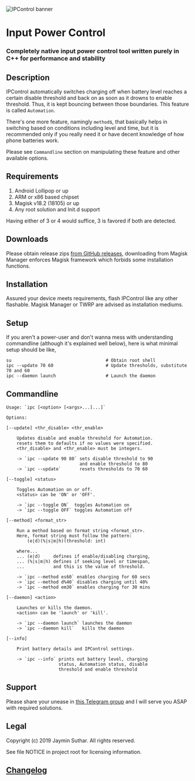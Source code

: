 ![IPControl banner](https://i.imgur.com/W8H76eo.png)

# Input Power Control

### Completely native input power control tool written purely in C++ for performance and stability

## Description

IPControl automatically switches charging off when battery level reaches a certain
disable threshold and back on as soon as it drowns to enable threshold. Thus, it
is kept bouncing between those boundaries. This feature is called `Automation`.

There's one more feature, namingly `method`s, that basically helps in switching
based on conditions including level and time, but it is recommended only if you
really need it or have decent knowledge of how phone batteries work.

Please see `Commandline` section on manipulating these feature and other available
options.

## Requirements

1. Android Lollipop or up
2. ARM or x86 based chipset
3. Magisk v18.2 (18105) or up
4. Any root solution and Init.d support

Having either of 3 or 4 would suffice, 3 is favored if both are detected.

## Downloads

Please obtain release zips [from GitHub releases](https://github.com/Magisk-Modules-Repo/IPControl/releases),
downloading from Magisk Manager enforces Magisk framework which forbids some
installation functions.

## Installation

Assured your device meets requirements, flash IPControl like any other flashable.
Magisk Manager or TWRP are advised as installation mediums.

## Setup

If you aren't a power-user and don't wanna mess with understanding commandline
(although it's explained well below), here is what minimal setup should be like,

    su                                    # Obtain root shell
    ipc --update 70 60                    # Update thresholds, substitute 70 and 60
    ipc --daemon launch                   # Launch the daemon

## Commandline

    Usage: `ipc [<option> [<args>...]...]`

    Options:

    [--update] <thr_disable> <thr_enable>

        Updates disable and enable threshold for Automation.
        resets them to defaults if no values were specified.
        <thr_disable> and <thr_enable> must be integers.

        -> `ipc --update 90 80` sets disable threshold to 90
                                and enable threshold to 80
        -> `ipc --update`       resets thresholds to 70 60

    [--toggle] <status>

        Toggles Automation on or off.
        <status> can be 'ON' or 'OFF'.

        -> `ipc --toggle ON`  toggles Automation on
        -> `ipc --toggle OFF` toggles Automation off

    [--method] <format_str>

        Run a method based on format string <format_str>.
        Here, format string must follow the pattern:
            (e|d)(%|s|m|h)(threshold: int)

        where...
        ... (e|d)     defines if enable/disabling charging,
        ... (%|s|m|h) defines if seeking level or timespan,
        ...           and this is the value of threshold.

        -> `ipc --method es60` enables charging for 60 secs
        -> `ipc --method d%40` disables charging until 40%
        -> `ipc --method em30` enables charging for 30 mins

    [--daemon] <action>

        Launches or kills the daemon.
        <action> can be 'launch' or 'kill'.

        -> `ipc --daemon launch` launches the daemon
        -> `ipc --daemon kill`   kills the daemon

    [--info]

        Print battery details and IPControl settings.

        -> `ipc --info` prints out battery level, charging
                        status, Automation status, disable
                        threshold and enable threshold

## Support

Please share your unease in [this Telegram group](https://t.me/IPControl_Support)
and I will serve you ASAP with required solutions.

## Legal

Copyright (c) 2019 Jaymin Suthar. All rights reserved.

See file NOTICE in project root for licensing information.

## [Changelog](Changelog.md)
